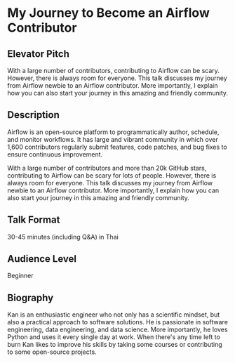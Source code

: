 # My Journey to Become an Airflow Contributor

## Elevator Pitch

With a large number of contributors, contributing to Airflow can be scary.
However, there is always room for everyone. This talk discusses my journey
from Airflow newbie to an Airflow contributor. More importantly, I explain
how you can also start your journey in this amazing and friendly community.

## Description

Airflow is an open-source platform to programmatically author, schedule,
and monitor workflows. It has large and vibrant community in which over
1,600 contributors regularly submit features, code patches, and bug fixes
to ensure continuous improvement.

With a large number of contributors and more than 20k GitHub stars,
contributing to Airflow can be scary for lots of people. However, there
is always room for everyone. This talk discusses my journey from Airflow
newbie to an Airflow contributor. More importantly, I explain how you can
also start your journey in this amazing and friendly community.

## Talk Format

30-45 minutes (including Q&A) in Thai

## Audience Level

Beginner

## Biography

Kan is an enthusiastic engineer who not only has a scientific mindset, but also
a practical approach to software solutions. He is passionate in software
engineering, data engineering, and data science. More importantly, he loves
Python and uses it every single day at work. When there's any time left to burn
Kan likes to improve his skills by taking some courses or contributing to some
open-source projects.
